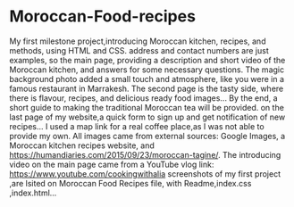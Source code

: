 # Moroccan-Food-recipes
My first milestone project,introducing Moroccan kitchen, recipes, and methods, using HTML and CSS.
address and contact numbers are just examples, so
the main page, providing a description and short video of the Moroccan kitchen,
and answers for some necessary questions.
The magic background photo added a small touch and atmosphere, like you were in a famous restaurant in Marrakesh.
The second page is the tasty side, where there is flavour, recipes, and delicious ready food images...
By the end, a short guide to making the traditional Moroccan tea will be provided.
on the last page of my website,a quick form to sign up and get notification of new recipes...
I used a map link for a real coffee place,as I was not able to provide my own.
All images came from external sources: Google Images, a Moroccan kitchen recipes website, and https://humandiaries.com/2015/09/23/moroccan-tagine/.
The introducing video on the main page came from a YouTube vlog link: https://www.youtube.com/cookingwithalia
screenshots of my first project ,are lsited on Moroccan Food Recipes file, with Readme,index.css ,index.html...



